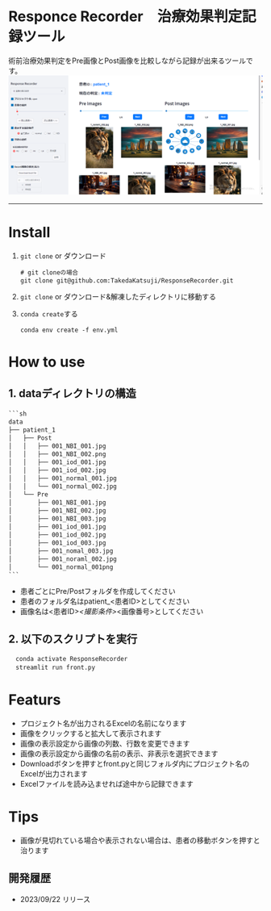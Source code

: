 # Responce Recorder　治療効果判定記録ツール
術前治療効果判定をPre画像とPost画像を比較しながら記録が出来るツールです。
<img src=demo/demo_1.png>　　

----------

# Install
1. `git clone` or ダウンロード

   ```
   # git cloneの場合
   git clone git@github.com:TakedaKatsuji/ResponseRecorder.git
   ```
2. `git clone` or ダウンロード&解凍したディレクトリに移動する
3. `conda create`する

   ```
   conda env create -f env.yml
   ```
# How to use
## 1. dataディレクトリの構造
    ```sh
    data
    ├── patient_1
    │   ├── Post
    │   │   ├── 001_NBI_001.jpg
    │   │   ├── 001_NBI_002.png
    │   │   ├── 001_iod_001.jpg
    │   │   ├── 001_iod_002.jpg
    │   │   ├── 001_normal_001.jpg
    │   │   └── 001_normal_002.jpg
    │   └── Pre
    │       ├── 001_NBI_001.jpg
    │       ├── 001_NBI_002.jpg
    │       ├── 001_NBI_003.jpg
    │       ├── 001_iod_001.jpg
    │       ├── 001_iod_002.jpg
    │       ├── 001_iod_003.jpg
    │       ├── 001_nomal_003.jpg
    │       ├── 001_noraml_002.jpg
    │       └── 001_normal_001png
    ```
* 患者ごとにPre/Postフォルダを作成してください
* 患者のフォルダ名はpatient_<患者ID>としてください
* 画像名は<患者ID>_<撮影条件>_<画像番号>としてください

## 2. 以下のスクリプトを実行
 ```sh
   conda activate ResponseRecorder
   streamlit run front.py
```
# Featurs
- プロジェクト名が出力されるExcelの名前になります
- 画像をクリックすると拡大して表示されます
- 画像の表示設定から画像の列数、行数を変更できます
- 画像の表示設定から画像の名前の表示、非表示を選択できます
- Downloadボタンを押すとfront.pyと同じフォルダ内にプロジェクト名のExcelが出力されます
- Excelファイルを読み込ませれば途中から記録できます

# Tips
- 画像が見切れている場合や表示されない場合は、患者の移動ボタンを押すと治ります

## 開発履歴
- 2023/09/22 リリース